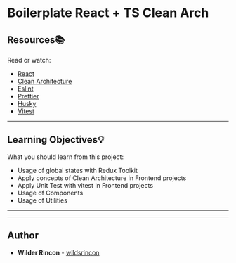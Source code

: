 # Boilerplate React + TS Clean Arch

## Resources:books:

Read or watch:

- [React](https://beta.reactjs.org)
- [Clean Architecture](https://indiedev.medium.com/clean-architecture-in-frontend-react-redux-typescript-bd108ddd13f7)
- [Eslint](https://eslint.org/)
- [Prettier](https://prettier.io/)
- [Husky](https://typicode.github.io/husky/#/)
- [Vitest](https://vitest.dev/)

---

## Learning Objectives:bulb:

What you should learn from this project:

- Usage of global states with Redux Toolkit
- Apply concepts of Clean Architecture in Frontend projects
- Apply Unit Test with vitest in Frontend projects
- Usage of Components
- Usage of Utilities

---

---

## Author

- **Wilder Rincon** - [wildsrincon](https://github.com/wildsrincon)
